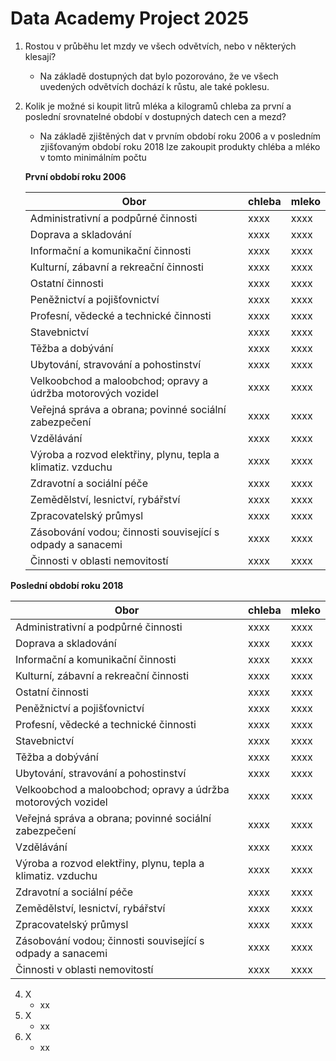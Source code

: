 # <b>Data Academy Project 2025</b>


1. Rostou v průběhu let mzdy ve všech odvětvích, nebo v některých klesají?
   - Na základě dostupných dat bylo pozorováno, že ve všech uvedených odvětvích dochází k růstu, ale také poklesu.
2. Kolik je možné si koupit litrů mléka a kilogramů chleba za první a poslední srovnatelné období v dostupných datech cen a mezd?
   - Na základě zjištěných dat v prvním období roku 2006 a v posledním zjišťovaným období roku 2018 lze zakoupit produkty chléba a mléko v tomto minimálním počtu

   <b> První období roku 2006 </b>
   
   | Obor                                                           | chleba | mleko |
   |----------------------------------------------------------------|--------|-------|
   |Administrativní a podpůrné činnosti                             | xxxx   | xxxx  |
   |Doprava a skladování                                            | xxxx   | xxxx  |
   |Informační a komunikační činnosti                               | xxxx   | xxxx  |
   |Kulturní, zábavní a rekreační činnosti                          | xxxx   | xxxx  |
   |Ostatní činnosti                                                | xxxx   | xxxx  |
   |Peněžnictví a pojišťovnictví                                    | xxxx   | xxxx  |
   |Profesní, vědecké a technické činnosti                          | xxxx   | xxxx  |
   |Stavebnictví                                                    | xxxx   | xxxx  |
   |Těžba a dobývání                                                | xxxx   | xxxx  |
   |Ubytování, stravování a pohostinství                            | xxxx   | xxxx  |
   |Velkoobchod a maloobchod; opravy a údržba motorových vozidel    | xxxx   | xxxx  |
   |Veřejná správa a obrana; povinné sociální zabezpečení           | xxxx   | xxxx  |
   |Vzdělávání                                                      | xxxx   | xxxx  |
   |Výroba a rozvod elektřiny, plynu, tepla a klimatiz. vzduchu     | xxxx   | xxxx  |
   |Zdravotní a sociální péče                                       | xxxx   | xxxx  |
   |Zemědělství, lesnictví, rybářství                               | xxxx   | xxxx  |
   |Zpracovatelský průmysl                                          | xxxx   | xxxx  |
   |Zásobování vodou; činnosti související s odpady a sanacemi      | xxxx   | xxxx  |
   |Činnosti v oblasti nemovitostí                                  | xxxx   | xxxx  |
   
  <b> Poslední období roku 2018 </b>

   | Obor                                                           | chleba | mleko |
   |----------------------------------------------------------------|--------|-------|
   |Administrativní a podpůrné činnosti                             | xxxx   | xxxx  |
   |Doprava a skladování                                            | xxxx   | xxxx  |
   |Informační a komunikační činnosti                               | xxxx   | xxxx  |
   |Kulturní, zábavní a rekreační činnosti                          | xxxx   | xxxx  |
   |Ostatní činnosti                                                | xxxx   | xxxx  |
   |Peněžnictví a pojišťovnictví                                    | xxxx   | xxxx  |
   |Profesní, vědecké a technické činnosti                          | xxxx   | xxxx  |
   |Stavebnictví                                                    | xxxx   | xxxx  |
   |Těžba a dobývání                                                | xxxx   | xxxx  |
   |Ubytování, stravování a pohostinství                            | xxxx   | xxxx  |
   |Velkoobchod a maloobchod; opravy a údržba motorových vozidel    | xxxx   | xxxx  |
   |Veřejná správa a obrana; povinné sociální zabezpečení           | xxxx   | xxxx  |
   |Vzdělávání                                                      | xxxx   | xxxx  |
   |Výroba a rozvod elektřiny, plynu, tepla a klimatiz. vzduchu     | xxxx   | xxxx  |
   |Zdravotní a sociální péče                                       | xxxx   | xxxx  |
   |Zemědělství, lesnictví, rybářství                               | xxxx   | xxxx  |
   |Zpracovatelský průmysl                                          | xxxx   | xxxx  |
   |Zásobování vodou; činnosti související s odpady a sanacemi      | xxxx   | xxxx  |
   |Činnosti v oblasti nemovitostí                                  | xxxx   | xxxx  |

4. X
   - xx
5. X
   - xx
6. X
   - xx
